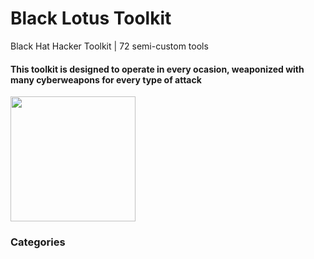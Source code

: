 # Black Lotus Toolkit
Black Hat Hacker Toolkit | 72 semi-custom tools </br>
#### This toolkit is designed to operate in every ocasion, weaponized with many cyberweapons for every type of attack </br>
<img src="https://user-images.githubusercontent.com/86844971/150806838-1a3804cd-4759-47a8-8f5e-00cfb93a6fab.jpg" width="200" height="auto" />

### Categories
